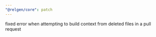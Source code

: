 ```yaml
---
"@relgen/core": patch
---
```


fixed error when attempting to build context from deleted files in a pull request
